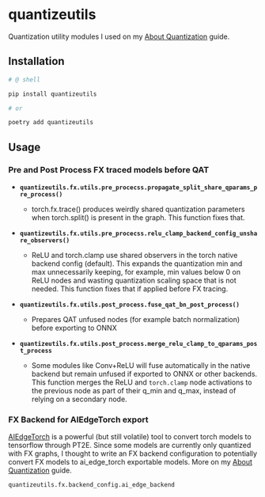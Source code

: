 # quantizeutils


Quantization utility modules I used on my [About Quantization](https://github.com/elisa-aleman/ai_python_dev_reference/blob/main/docs/ai_development/About-Quantization.md) guide. 

## Installation

```sh
# @ shell

pip install quantizeutils

# or

poetry add quantizeutils
```

## Usage

### Pre and Post Process FX traced models before QAT

- **`quantizeutils.fx.utils.pre_procecss.propagate_split_share_qparams_pre_process()`**
    - torch.fx.trace() produces weirdly shared quantization parameters when torch.split() is present in the graph. This function fixes that.

- **`quantizeutils.fx.utils.pre_procecss.relu_clamp_backend_config_unshare_observers()`**
    - ReLU and torch.clamp use shared observers in the torch native backend config (default). This expands the quantization min and max unnecessarily keeping, for example, min values below 0 on ReLU nodes and wasting quantization
    scaling space that is not needed. This function fixes that if applied before FX tracing.
- **`quantizeutils.fx.utils.post_process.fuse_qat_bn_post_process()`**
    - Prepares QAT unfused nodes (for example batch normalization) before exporting to ONNX
- **`quantizeutils.fx.utils.post_process.merge_relu_clamp_to_qparams_post_process`**
    - Some modules like Conv+ReLU will fuse automatically in the native backend but remain unfused if exported to ONNX or other backends. This function merges the ReLU and `torch.clamp` node activations to the previous node as part of their q_min and q_max, instead of relying on a secondary node.

### FX Backend for AIEdgeTorch export

[AIEdgeTorch](https://github.com/google-ai-edge/ai-edge-torch) is a powerful (but still volatile) tool to convert torch models to tensorflow through PT2E. Since some models are currently only quantized with FX graphs, I thought to write an FX backend configuration to potentially convert FX models to ai_edge_torch exportable models. More on my [About Quantization](https://github.com/elisa-aleman/ai_python_dev_reference/blob/main/docs/ai_development/About-Quantization.md) guide. 

`quantizeutils.fx.backend_config.ai_edge_backend`